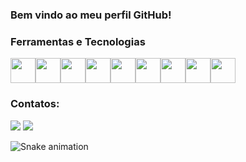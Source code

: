 <!--**Tdelanhese/Tdelanhese** is a ✨ _special_ ✨ repository because its `README.md` (this file) appears on your GitHub profile.-->

### Bem vindo ao meu perfil GitHub!

### Ferramentas e Tecnologias

<div style="display: flex;">
  <img src="https://cdn.jsdelivr.net/gh/devicons/devicon/icons/git/git-original.svg" width="40" height="40"/>
  <img src="https://icongr.am/devicon/github-original.svg?size=40&color=ffffff" width="40" height="40"/>
  <img src="https://icongr.am/devicon/html5-original.svg?size=40&color=currentColor" width="40" height="40"/>
  <img src="https://icongr.am/devicon/css3-original.svg?size=40&color=currentColor" width="40" height="40"/>
  <img src="https://icongr.am/devicon/sass-original.svg?size=40&color=currentColor" width="40" height="40"/>
  <img src="https://icongr.am/devicon/javascript-original.svg?size=40&color=currentColor" width="40" height="40"/>
  <img src="https://icongr.am/devicon/typescript-original.svg?size=40&color=currentColor" width="40" height="40"/>
  <img src="https://icongr.am/devicon/angularjs-original.svg?size=40&color=currentColor" width="40" height="40"/>
  <img src="https://icongr.am/devicon/csharp-original.svg?size=40&color=currentColor" width="40" height="40"/>
</div>

### Contatos:

<div>
<a href = "mailto:thiagodelanhese493@gmail.com"><img src="https://img.shields.io/badge/Gmail-D14836?style=for-the-badge&logo=gmail&logoColor=white" target="_blank"></a>
<a href="https://www.linkedin.com/in/thiago-delanhese-497530193" target="_blank"><img src="https://img.shields.io/badge/-LinkedIn-%230077B5?style=for-the-badge&logo=linkedin&logoColor=white" target="_blank"></a>
</div>

![Snake animation](https://github.com/Tdelanhese/Tdelanhese/blob/output/github-contribution-grid-snake.svg)





